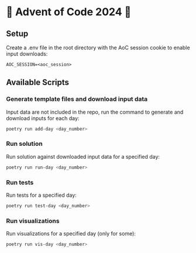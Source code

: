 # 🎄 Advent of Code 2024 🎄

## Setup

Create a .env file in the root directory with the AoC session cookie to enable input downloads:

```env
AOC_SESSION=<aoc_session>
```

## Available Scripts

### Generate template files and download input data

Input data are not included in the repo, run the command to generate and download inputs for each day:

```bash
poetry run add-day <day_number>
```

### Run solution

Run solution against downloaded input data for a specified day:

```bash
poetry run run-day <day_number>
```

### Run tests

Run tests for a specified day:

```bash
poetry run test-day <day_number>
```

### Run visualizations

Run visualizations for a specified day (only for some):

```bash
poetry run vis-day <day_number>
```
